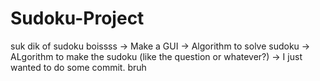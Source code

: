 # Sudoku-Project
suk dik of sudoku boissss
-> Make a GUI
-> Algorithm to solve sudoku
-> ALgorithm to make the sudoku (like the question or whatever?)
-> I just wanted to do some commit. 
bruh
